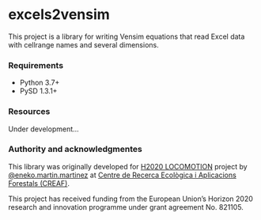 excels2vensim
=============

This project is a library for writing Vensim equations that read Excel data
with cellrange names and several dimensions.

### Requirements
- Python 3.7+
- PySD 1.3.1+

### Resources
Under development...

### Authority and acknowledgmentes
This library was originally developed for [H2020 LOCOMOTION](https://www.locomotion-h2020.eu/) project by [@eneko.martin.martinez](https://gitlab.com/eneko.martin.martinez) at [Centre de Recerca Ecològica i Aplicacions Forestals (CREAF)](http://www.creaf.cat/).

This project has received funding from the European Union’s Horizon 2020
research and innovation programme under grant agreement No. 821105.